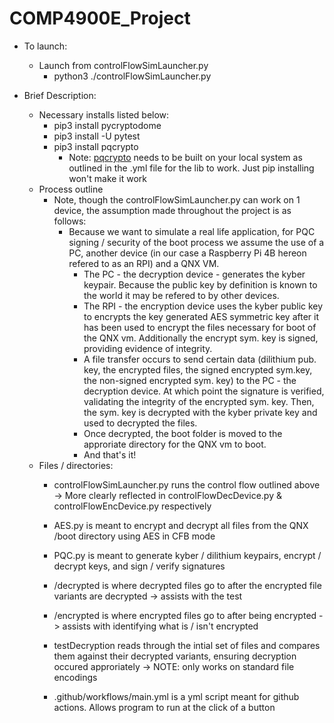 # COMP4900E_Project

* To launch:
    * Launch from controlFlowSimLauncher.py
        * python3 ./controlFlowSimLauncher.py


* Brief Description:
    * Necessary installs listed below:
        * pip3 install pycryptodome
        * pip3 install -U pytest
        * pip3 install pqcrypto
            * Note: [pqcrypto](https://github.com/kpdemetriou/pqcrypto) needs to be built on your local system as outlined in the .yml file for the lib to work. Just pip installing won't make it work 
    * Process outline
        * Note, though the controlFlowSimLauncher.py can work on 1 device, the assumption made throughout the project is as follows:
            * Because we want to simulate a real life application, for PQC signing / security of the boot process we assume the use of a PC, another device (in our case a Raspberry Pi 4B hereon refered to as an RPI) and a QNX VM. 
                * The PC - the decryption device - generates the kyber keypair. Because the public key by definition is known to the world it may be refered to by other devices. 
                * The RPI - the encryption device uses the kyber public key to encrypts the key generated AES symmetric key after it has been used to encrypt the files necessary for boot of the QNX vm. Additionally the encrypt sym. key is signed, providing evidence of integrity.
                * A file transfer occurs to send certain data (dilithium pub. key, the encrypted files, the signed encrypted sym.key, the non-signed encrypted sym. key) to the PC - the decryption device. At which point the signature is verified, validating the integrity of the encrypted sym. key. Then, the sym. key is decrypted with the kyber private key and used to decrypted the files.
                * Once decrypted, the boot folder is moved to the approriate directory for the QNX vm to boot.
                * And that's it!
    * Files / directories:
        * controlFlowSimLauncher.py runs the control flow outlined above -> More clearly reflected in controlFlowDecDevice.py & controlFlowEncDevice.py respectively

        * AES.py is meant to encrypt and decrypt all files from the QNX /boot directory using AES in CFB mode

        * PQC.py is meant to generate kyber / dilithium keypairs, encrypt / decrypt keys, and sign / verify signatures 

        * /decrypted is where decrypted files go to after the encrypted file variants are decrypted -> assists with the test

        * /encrypted is where encrypted files go to after being encrypted -> assists with identifying what is / isn't encrypted

        * testDecryption reads through the intial set of files and compares them against their decrypted variants, ensuring decryption occured approriately -> NOTE: only works on standard file encodings

        * .github/workflows/main.yml is a yml script meant for github actions. Allows program to run at the click of a button
